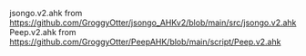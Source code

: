 jsongo.v2.ahk from
https://github.com/GroggyOtter/jsongo_AHKv2/blob/main/src/jsongo.v2.ahk
Peep.v2.ahk from
https://github.com/GroggyOtter/PeepAHK/blob/main/script/Peep.v2.ahk
